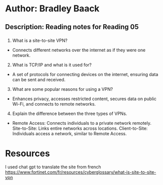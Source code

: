 # Author: Bradley Baack

## Description: Reading notes for Reading 05

### 


1) What is a site-to-site VPN?
  - Connects different networks over the internet as if they were one network.
2) What is TCP/IP and what is it used for?
  - A set of protocols for connecting devices on the internet, ensuring data can be sent and received.
3) What are some popular reasons for using a VPN?
  - Enhances privacy, accesses restricted content, secures data on public Wi-Fi, and connects to remote networks.
4) Explain the difference between the three types of VPNs.
  - Remote Access: Connects individuals to a private network remotely.
    Site-to-Site: Links entire networks across locations.
    Client-to-Site: Individuals access a network, similar to Remote Access.

# Resources
I used chat gpt to translate the site from french
https://www.fortinet.com/fr/resources/cyberglossary/what-is-site-to-site-vpn
